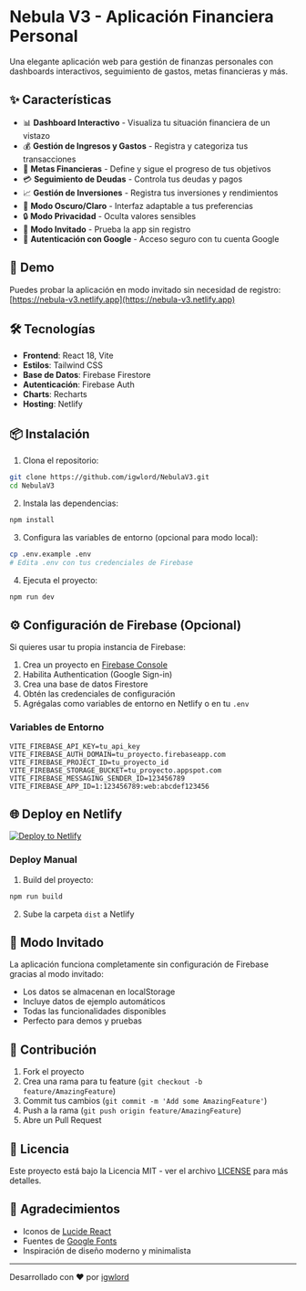 # Nebula V3 - Aplicación Financiera Personal

Una elegante aplicación web para gestión de finanzas personales con dashboards interactivos, seguimiento de gastos, metas financieras y más.

## ✨ Características

- 📊 **Dashboard Interactivo** - Visualiza tu situación financiera de un vistazo
- 💰 **Gestión de Ingresos y Gastos** - Registra y categoriza tus transacciones
- 🎯 **Metas Financieras** - Define y sigue el progreso de tus objetivos
- 💳 **Seguimiento de Deudas** - Controla tus deudas y pagos
- 📈 **Gestión de Inversiones** - Registra tus inversiones y rendimientos
- 🌙 **Modo Oscuro/Claro** - Interfaz adaptable a tus preferencias
- 🔒 **Modo Privacidad** - Oculta valores sensibles
- 👤 **Modo Invitado** - Prueba la app sin registro
- 🔐 **Autenticación con Google** - Acceso seguro con tu cuenta Google

## 🚀 Demo

Puedes probar la aplicación en modo invitado sin necesidad de registro: [https://nebula-v3.netlify.app](https://nebula-v3.netlify.app)

## 🛠️ Tecnologías

- **Frontend**: React 18, Vite
- **Estilos**: Tailwind CSS
- **Base de Datos**: Firebase Firestore
- **Autenticación**: Firebase Auth
- **Charts**: Recharts
- **Hosting**: Netlify

## 📦 Instalación

1. Clona el repositorio:
```bash
git clone https://github.com/igwlord/NebulaV3.git
cd NebulaV3
```

2. Instala las dependencias:
```bash
npm install
```

3. Configura las variables de entorno (opcional para modo local):
```bash
cp .env.example .env
# Edita .env con tus credenciales de Firebase
```

4. Ejecuta el proyecto:
```bash
npm run dev
```

## ⚙️ Configuración de Firebase (Opcional)

Si quieres usar tu propia instancia de Firebase:

1. Crea un proyecto en [Firebase Console](https://console.firebase.google.com/)
2. Habilita Authentication (Google Sign-in)
3. Crea una base de datos Firestore
4. Obtén las credenciales de configuración
5. Agrégalas como variables de entorno en Netlify o en tu `.env`

### Variables de Entorno

```env
VITE_FIREBASE_API_KEY=tu_api_key
VITE_FIREBASE_AUTH_DOMAIN=tu_proyecto.firebaseapp.com
VITE_FIREBASE_PROJECT_ID=tu_proyecto_id
VITE_FIREBASE_STORAGE_BUCKET=tu_proyecto.appspot.com
VITE_FIREBASE_MESSAGING_SENDER_ID=123456789
VITE_FIREBASE_APP_ID=1:123456789:web:abcdef123456
```

## 🌐 Deploy en Netlify

[![Deploy to Netlify](https://www.netlify.com/img/deploy/button.svg)](https://app.netlify.com/start/deploy?repository=https://github.com/igwlord/NebulaV3)

### Deploy Manual

1. Build del proyecto:
```bash
npm run build
```

2. Sube la carpeta `dist` a Netlify

## 📱 Modo Invitado

La aplicación funciona completamente sin configuración de Firebase gracias al modo invitado:
- Los datos se almacenan en localStorage
- Incluye datos de ejemplo automáticos
- Todas las funcionalidades disponibles
- Perfecto para demos y pruebas

## 🤝 Contribución

1. Fork el proyecto
2. Crea una rama para tu feature (`git checkout -b feature/AmazingFeature`)
3. Commit tus cambios (`git commit -m 'Add some AmazingFeature'`)
4. Push a la rama (`git push origin feature/AmazingFeature`)
5. Abre un Pull Request

## 📄 Licencia

Este proyecto está bajo la Licencia MIT - ver el archivo [LICENSE](LICENSE) para más detalles.

## 🙏 Agradecimientos

- Iconos de [Lucide React](https://lucide.dev/)
- Fuentes de [Google Fonts](https://fonts.google.com/)
- Inspiración de diseño moderno y minimalista

---

Desarrollado con ❤️ por [igwlord](https://github.com/igwlord)

